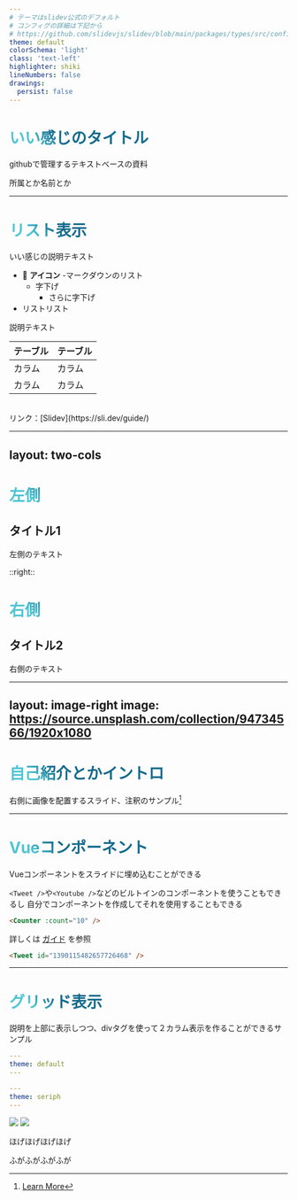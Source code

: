 ```yaml
---
# テーマはslidev公式のデフォルト
# コンフィグの詳細は下記から
# https://github.com/slidevjs/slidev/blob/main/packages/types/src/config.ts
theme: default
colorSchema: 'light'
class: 'text-left'
highlighter: shiki
lineNumbers: false
drawings:
  persist: false
---
```


# いい感じのタイトル

githubで管理するテキストベースの資料

<div class="pt-12">
    所属とか名前とか
</div>

---

# リスト表示

いい感じの説明テキスト
- 📝 **アイコン** -マークダウンのリスト
  - 字下げ
    - さらに字下げ
- リストリスト

説明テキスト

| テーブル | テーブル |
| --- | --- |
| カラム | カラム |
| カラム | カラム |
<br>
リンク：[Slidev](https://sli.dev/guide/)

<!-- CSSでテンプレートを上書きできる(タイトル部分)  -->
<style>
h1 {
  background-color: #2B90B6;
  background-image: linear-gradient(45deg, #4EC5D4 10%, #146b8c 20%);
  background-size: 100%;
  -webkit-background-clip: text;
  -moz-background-clip: text;
  -webkit-text-fill-color: transparent;
  -moz-text-fill-color: transparent;
}
</style>

---
layout: two-cols
---
<!-- 2カラム -->
# 左側
## タイトル1

左側のテキスト

::right::
# 右側
## タイトル2
右側のテキスト

---
layout: image-right
image: https://source.unsplash.com/collection/94734566/1920x1080
---

# 自己紹介とかイントロ

右側に画像を配置するスライド、注釈のサンプル[^1]

[^1]: [Learn More](https://sli.dev/guide/syntax.html#line-highlighting)

<style>
.footnotes-sep {
  @apply mt-20 opacity-10;
}
.footnotes {
  @apply text-sm opacity-75;
}
.footnote-backref {
  display: none;
}
</style>

---

# Vueコンポーネント

<div grid="~ cols-2 gap-4">
<div>

Vueコンポーネントをスライドに埋め込むことができる

`<Tweet />`や`<Youtube />`などのビルトインのコンポーネントを使うこともできるし
自分でコンポーネントを作成してそれを使用することもできる

```html
<Counter :count="10" />
```

<!-- ./components/Counter.vue -->
<Counter :count="10" m="t-4" />

詳しくは [ガイド](https://sli.dev/builtin/components.html) を参照

</div>
<div>

```html
<Tweet id="1390115482657726468" />
```

<Tweet id="1390115482657726468" scale="0.65" />

</div>
</div>


---

# グリッド表示

説明を上部に表示しつつ、divタグを使って２カラム表示を作ることができるサンプル

<div grid="~ cols-2 gap-2" m="-t-2">

```yaml
---
theme: default
---
```

```yaml
---
theme: seriph
---
```

<img border="rounded" src="https://github.com/slidevjs/themes/blob/main/screenshots/theme-default/01.png?raw=true">

<img border="rounded" src="https://github.com/slidevjs/themes/blob/main/screenshots/theme-seriph/01.png?raw=true">

ほげほげほげほげ

ふがふがふがふが
</div>
